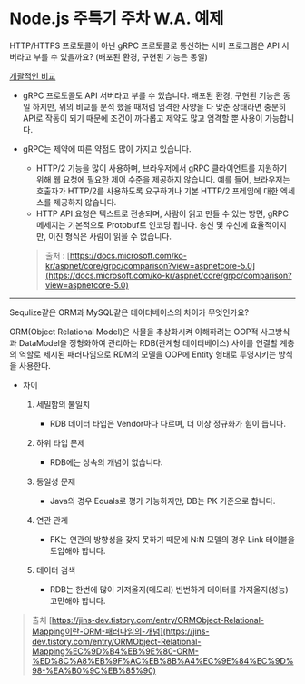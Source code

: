 # Node.js 주특기 주차 W.A. 예제

HTTP/HTTPS 프로토콜이 아닌 gRPC 프로토콜로 통신하는 서버 프로그램은 API 서버라고 부를 수 있을까요? (배포된 환경, 구현된 기능은 동일)

[개괄적인 비교](https://www.notion.so/98880a2afe3c4dfdba83e3cbb2a7cf10)

- gRPC 프로토콜도 API 서버라고 부를 수 있습니다. 배포된 환경, 구현된 기능은 동일 하지만, 위의 비교를 분석 했을 때처럼 엄격한 사양을 다 맞춘 상태라면 충분히 API로 작동이 되기 때문에 조건이 까다롭고 제약도 많고 엄격할 뿐 사용이 가능합니다.
- gRPC는 제약에 따른 약점도 많이 가지고 있습니다.
    - HTTP/2 기능을 많이 사용하며, 브라우저에서 gRPC 클라이언트를 지원하기 위해 웹 요청에 필요한 제어 수준을 제공하지 않습니다. 예를 들어, 브라우저는 호출자가 HTTP/2를 사용하도록 요구하거나 기본 HTTP/2 프레임에 대한 엑세스를 제공하지 않습니다.
    - HTTP API 요청은 텍스트로 전송되며, 사람이 읽고 만들 수 있는 방면, gRPC 메세지는 기본적으로 Protobuf로 인코딩 됩니다. 송신 및 수신에 효율적이지만, 이진 형식은 사람이 읽을 수  없습니다.
    
    > 출처 : [https://docs.microsoft.com/ko-kr/aspnet/core/grpc/comparison?view=aspnetcore-5.0](https://docs.microsoft.com/ko-kr/aspnet/core/grpc/comparison?view=aspnetcore-5.0)
    > 

---

Sequlize같은 ORM과 MySQL같은 데이터베이스의 차이가 무엇인가요?

ORM(Object Relational Model)은 사물을 추상화시켜 이해하려는 OOP적 사고방식과 DataModel을 정형화하여 관리하는 RDB(관계형 데이터베이스) 사이를 연결할 계층의 역할로 제시된 패러다임으로 RDM의 모델을 OOP에 Entity 형태로 투영시키는 방식을 사용한다.

- 차이
    1. 세밀함의 불일치
        
        - RDB 데이터 타입은 Vendor마다 다르며, 더 이상 정규화가 힘이 듭니다.
        
    2. 하위 타입 문제 
        - RDB에는 상속의 개념이 없습니다.
    3. 동일성 문제 
        
        - Java의 경우 Equals로 평가 가능하지만, DB는 PK 기준으로 합니다.
        
    4. 연관 관계 
        
        - FK는 연관의 방향성을 갖지 못하기 때문에 N:N 모델의 경우 Link  테이블을 도입해야 합니다.
        
    5. 데이터 검색
        
         - RDB는 한번에 많이 가져올지(메모리) 빈번하게 데이터를 가져올지(성능) 고민해야 합니다.
        

> 출처
[https://jins-dev.tistory.com/entry/ORMObject-Relational-Mapping이란-ORM-패러다임의-개념](https://jins-dev.tistory.com/entry/ORMObject-Relational-Mapping%EC%9D%B4%EB%9E%80-ORM-%ED%8C%A8%EB%9F%AC%EB%8B%A4%EC%9E%84%EC%9D%98-%EA%B0%9C%EB%85%90)
>
